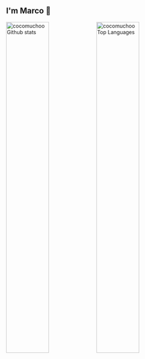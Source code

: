 ## I'm Marco 👋

<img alt="cocomuchoo Github stats" align="left" width="48%" src="https://github-readme-stats.vercel.app/api?username=cocomuchoo&show_icons=true&theme=radical"/>
<img alt="cocomuchoo Top Languages" align="left" width="48%" src="https://github-readme-stats.vercel.app/api/top-langs/?username=cocomuchoo&layout=compact"/>

